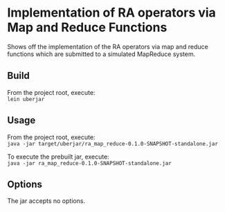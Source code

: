 # Implementation of RA operators via Map and Reduce Functions

Shows off the implementation of the RA operators via map and reduce functions which are
submitted to a simulated MapReduce system.

## Build

From the project root, execute:<br/>
     `lein uberjar`

## Usage

From the project root, execute:<br/>
    `java -jar target/uberjar/ra_map_reduce-0.1.0-SNAPSHOT-standalone.jar`

To execute the prebuilt jar, execute:<br/>
   `java -jar ra_map_reduce-0.1.0-SNAPSHOT-standalone.jar`

## Options

The jar accepts no options.
